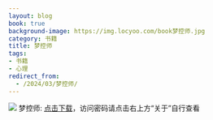 ```yaml
---
layout: blog
book: true
background-image: https://img.locyoo.com/book梦控师.jpg
category: 书籍
title: 梦控师
tags:
- 书籍
- 心理
redirect_from:
  - /2024/03/梦控师/
---
```

![](https://img.locyoo.com/book梦控师.jpg)
梦控师: <a name = "ref1" href="https://url18.ctfile.com/f/50983618-1059984244-0f2d77?p=3619">点击下载</a>，访问密码请点击右上方“关于”自行查看
